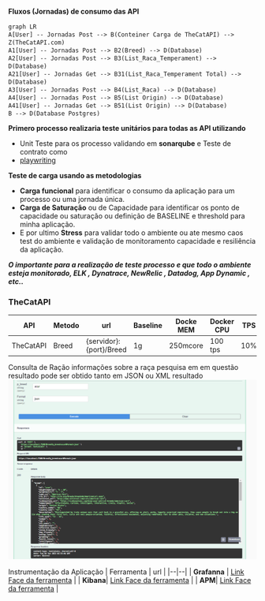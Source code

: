 ﻿

**Fluxos (Jornadas) de consumo das API**
```mermaid
graph LR
A[User] -- Jornadas Post --> B(Conteiner Carga de TheCatAPI) --> Z(TheCatAPI.com)
A1[User] -- Jornadas Post --> B2(Breed) --> D(Database)
A2[User] -- Jornadas Post --> B3(List_Raca_Temperament) --> D(Database)
A21[User] -- Jornadas Get --> B31(List_Raca_Temperament Total) --> D(Database)
A3[User] -- Jornadas Post --> B4(List_Raca) --> D(Database)
A4[User] -- Jornadas Post --> B5(List Origin) --> D(Database)
A41[User] -- Jornadas Get --> B51(List Origin) --> D(Database)
B --> D(Database Postgres)
```


**Primero processo realizaria teste unitários para todas as API utilizando** 
 - Unit Teste para os processo validando em **sonarqube** e   Teste de contrato como
 -    [playwriting](https://docs.pactflow.io/docs/bi-directional-contract-testing/)

**Teste de carga usando as metodologias** 
 - **Carga funcional** para identificar o consumo da aplicação para um processo ou uma jornada única.
 - **Carga de Saturação** ou de Capacidade para identificar os ponto de capacidade ou saturação ou definição de BASELINE e threshold para  minha aplicação. 
 - E por ultimo **Stress** para validar todo o ambiente
   ou ate mesmo caos test do ambiente e validação de monitoramento
   capacidade e resiliência da aplicação.

***O importante para a realização de teste processo e que todo o ambiente esteja monitorado, ELK , Dynatrace, NewRelic , Datadog, App Dynamic , etc..*** 


### TheCatAPI
| API | Metodo | url | Baseline | Docke MEM | Docker CPU | TPS | Threshold  | 
|--|--|--|--|--|--|--|--|
| TheCatAPI | Breed  | {servidor}:{port}/Breed | 1g| 250mcore  | 100 tps  | 10% |  |
Consulta de Ração informações sobre a raça pesquisa em em questão resultado pode ser obtido tanto em JSON ou XML
resultado
![Print do Swagger](https://github.com/peringfc/TheCatAPI_Lib/blob/master/Documents/Imagens/API_003_json.png)

Instrumentação da Aplicação 
| Ferramenta | url  |
|--|--|
| **Grafanna** | [Link Face da ferramenta](Link%20da%20ferramenta)  |
| **Kibana**| [Link Face da ferramenta](Link%20da%20ferramenta)  |
| **APM**| [Link Face da ferramenta](Link%20da%20ferramenta)  |
